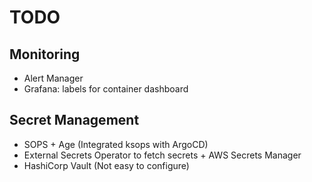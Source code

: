 # TODO

## Monitoring

* Alert Manager
* Grafana: labels for container dashboard

## Secret Management

* SOPS + Age (Integrated ksops with ArgoCD)
* External Secrets Operator to fetch secrets + AWS Secrets Manager
* HashiCorp Vault (Not easy to configure)
